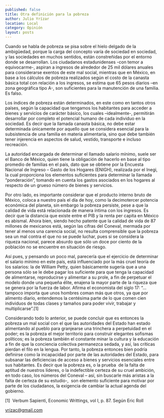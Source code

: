 ```yaml
---
published: false
title: Otra definición para la pobreza
author: Julio Yrízar
location: Local
category: Opinión
layout: posts
---
```



Cuando se habla de pobreza se pisa sobre el hielo delgado de la ambigüedad, porque la carga del concepto varía de sociedad en sociedad, y las sociedades en muchos sentidos, están constreñidas por el entorno donde se desarrollan. Los ciudadanos estadunidenses -con temor a equivocarme-, aspiran a ingresos de alrededor de 25 mil dólares anuales para considerarse exentos de este mal social, mientras que en México, en base a los cálculos de pobreza realizados según el costo de la canasta básica total con relación a los ingresos, se estima que 65 pesos diarios –en zona geográfica tipo A-, son suficientes para la manutención de una familia. Es falso.

Los índices de pobreza están determinados, en este como en tantos otros países, según la capacidad que tengamos los habitantes para acceder a bienes y servicios de carácter básico, los cuales –idealmente-, permitirán desarrollar por completo el potencial humano de cada individuo en la sociedad. Es decir que la llamada canasta básica, no debe estar determinada únicamente por aquello que se considera esencial para la subsistencia de una familia en materia alimentaria, sino que debe también tener injerencia en aspectos de salud, vestido, transporte e incluso recreación.

La autoridad encargada de determinar el llamado salario mínimo, suele ser el Banco de México, quien tiene la obligación de hacerlo en base al tipo promedio de familias en el país, dato que se obtiene por la Encuesta Nacional de Ingreso – Gasto de los Hogares (ENIGH), realizada por el Inegi, la cual proporciona los elementos suficientes para determinar la llamada “ponderación”, tomando en cuenta los gastos asociados en los hogares al respecto de un grueso número de bienes y servicios.

Por otro lado, es importante considerar que el producto interno bruto de México, coloca a nuestro país el día de hoy, como la decimotercer potencia económica del planeta, sin embargo la pobreza persiste, pese a que la calidad de vida está relacionada de manera íntima con los ingresos. Es decir que la distancia que existe entre el PIB y la renta per capita en México es abismal. Ahora bien, siendo hecho patente que la calidad de vida de 87 millones de mexicanos está, según las cifras del Coneval, mermada por tener al menos una carencia social, no resulta comprensible que la pobreza sea un mal contra el que no se puede luchar, pues si se considera la riqueza nacional, parece absurdo que sólo un doce por ciento de la población no se encuentre en situación de riesgo.

Así pues, y pensando un poco mal, parecería que el ejercicio de determinar el salario mínimo en este país, está influenciado por la más cruel teoría de los salarios: la de William Petty, quien básicamente sugería que a una persona sólo se le debe pagar los suficiente para que tenga la capacidad de alimentarse, reproducirse y alimentar a su prole, a fin de perpetuar el modelo donde una pequeña élite, enajena la mayor parte de la riqueza que se genera por la fuerza de labor. Afirma el economista del siglo 17: “…tampoco importa que unos hombres coman más que otros, ya que por alimento diario, entendemos la centésima parte de lo que comen cien individuos de todas clases y tamaños para poder vivir, trabajar y multiplicarse”.[1]

Considerando todo lo anterior, se puede concluir que es entonces la pobreza un mal social con el que las autoridades del Estado han estado alimentando al pueblo para granjearse una trinchera a perpetuidad en el poder; es la pobreza el mejor territorio para construir elegantes sofismas políticos; es la pobreza también el constante minar la cultura y la educación a fin de que la conciencia colectiva permanezca sedada, y así, las críticas pierdan el filo en la lengua. Por tanto, la pobreza entonces bien podría definirse como la incapacidad por parte de las autoridades del Estado, para subsanar las deficiencias de acceso a bienes y servicios esenciales entre sus habitantes. Es decir que la pobreza es, o la prueba  de la falta de aptitud de nuestros líderes, o la indefectible certeza de su cruel ambición, en todo caso, los números del Coneval – así, sin buscarle más aristas a la falta de certeza de su estudio-,  son elemento suficiente para motivar por parte de los ciudadanos, la exigencia de cambiar la actual agenda del gobierno. 

[1]  Verbum Sapienti, Economic Writtings, vol I, p. 87. Según Eric Roll

yrízac@gmail.com
